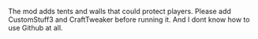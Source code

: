 The mod adds tents and walls that could protect players.
Please add CustomStuff3 and CraftTweaker before running it.
And I dont know how to use Github at all.
